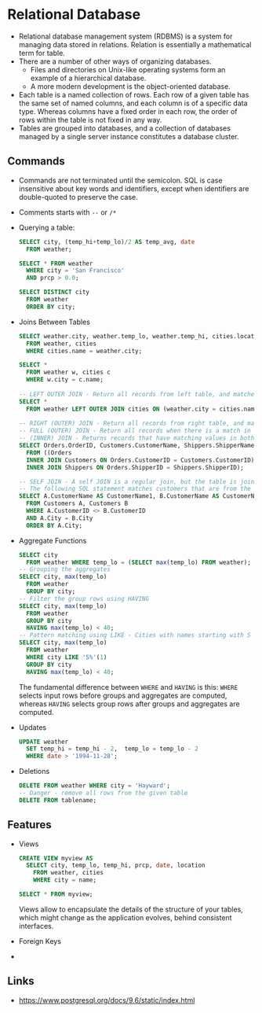  # Relational Database
- Relational database management system (RDBMS) is a system for managing data stored in relations. Relation is essentially a mathematical term for table.
- There are a number of other ways of organizing databases. 
  - Files and directories on Unix-like operating systems form an example of a hierarchical database. 
  - A more modern development is the object-oriented database.
- Each table is a named collection of rows. Each row of a given table has the same set of named columns, and each column is of a specific data type. Whereas columns have a fixed order in each row, the order of rows within the table is not fixed in any way.
- Tables are grouped into databases, and a collection of databases managed by a single server instance constitutes a database cluster.

## Commands
- Commands are not terminated until the semicolon. SQL is case insensitive about key words and identifiers, except when identifiers are double-quoted to preserve the case.
- Comments starts with `--` or `/*`
- Querying a table: 

  ```sql
  SELECT city, (temp_hi+temp_lo)/2 AS temp_avg, date 
    FROM weather;

  SELECT * FROM weather 
    WHERE city = 'San Francisco' 
    AND prcp > 0.0;

  SELECT DISTINCT city 
    FROM weather 
    ORDER BY city;
  ```
- Joins Between Tables

  ```sql
  SELECT weather.city, weather.temp_lo, weather.temp_hi, cities.location
    FROM weather, cities 
    WHERE cities.name = weather.city;

  SELECT * 
    FROM weather w, cities c 
    WHERE w.city = c.name;
      
  -- LEFT OUTER JOIN - Return all records from left table, and matched records from right table 
  SELECT * 
    FROM weather LEFT OUTER JOIN cities ON (weather.city = cities.name);     
        
  -- RIGHT (OUTER) JOIN - Return all records from right table, and matched records from left table
  -- FULL (OUTER) JOIN - Return all records when there is a match in either left or right table 
  -- (INNER) JOIN - Returns records that have matching values in both tables
  SELECT Orders.OrderID, Customers.CustomerName, Shippers.ShipperName
    FROM ((Orders 
    INNER JOIN Customers ON Orders.CustomerID = Customers.CustomerID) 
    INNER JOIN Shippers ON Orders.ShipperID = Shippers.ShipperID);

  -- SELF JOIN - A self JOIN is a regular join, but the table is joined with itself
  -- The following SQL statement matches customers that are from the same city
  SELECT A.CustomerName AS CustomerName1, B.CustomerName AS CustomerName2, A.City
    FROM Customers A, Customers B
    WHERE A.CustomerID <> B.CustomerID
    AND A.City = B.City
    ORDER BY A.City; 
  ```

- Aggregate Functions

  ```sql
  SELECT city 
    FROM weather WHERE temp_lo = (SELECT max(temp_lo) FROM weather);
  -- Grouping the aggregates
  SELECT city, max(temp_lo) 
    FROM weather 
    GROUP BY city;
  -- Filter the group rows using HAVING
  SELECT city, max(temp_lo)
    FROM weather
    GROUP BY city
    HAVING max(temp_lo) < 40;
  -- Pattern matching using LIKE - Cities with names starting with S
  SELECT city, max(temp_lo)
    FROM weather
    WHERE city LIKE 'S%'(1)
    GROUP BY city
    HAVING max(temp_lo) < 40;
  ```
  The fundamental difference between `WHERE` and `HAVING` is this: `WHERE` selects input rows before groups and aggregates are computed, whereas `HAVING` selects group rows after groups and aggregates are computed. 

- Updates

  ```sql
  UPDATE weather
    SET temp_hi = temp_hi - 2,  temp_lo = temp_lo - 2
    WHERE date > '1994-11-28';
  ```

- Deletions

  ```sql
  DELETE FROM weather WHERE city = 'Hayward';
  -- Danger - remove all rows from the given table
  DELETE FROM tablename;
  ```
## Features
- Views

  ```sql
  CREATE VIEW myview AS
    SELECT city, temp_lo, temp_hi, prcp, date, location
      FROM weather, cities
      WHERE city = name;

  SELECT * FROM myview;
  ```
  Views allow to encapsulate the details of the structure of your tables, which might change as the application evolves, behind consistent interfaces.
- Foreign Keys
- 
## Links 
- https://www.postgresql.org/docs/9.6/static/index.html
